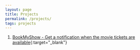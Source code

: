 ```yaml
---
layout: page
title: Projects
permalink: /projects/
tags: projects
---
```


1. [BookMyShow - Get a notification when the movie tickets are available](https://github.com/saikiransripada/bookmyshow){:target="_blank"}
